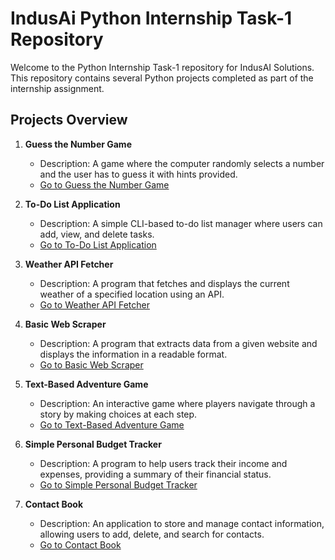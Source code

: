 # IndusAi Python Internship Task-1 Repository

Welcome to the Python Internship Task-1 repository for IndusAI Solutions. This repository contains several Python projects completed as part of the internship assignment.

## Projects Overview

1. **Guess the Number Game**
   - Description: A game where the computer randomly selects a number and the user has to guess it with hints provided.
   - [Go to Guess the Number Game](/guessTheNumber)

2. **To-Do List Application**
   - Description: A simple CLI-based to-do list manager where users can add, view, and delete tasks.
   - [Go to To-Do List Application](/ToDo)

3. **Weather API Fetcher**
   - Description: A program that fetches and displays the current weather of a specified location using an API.
   - [Go to Weather API Fetcher](#weather-api-fetcher)

4. **Basic Web Scraper**
   - Description: A program that extracts data from a given website and displays the information in a readable format.
   - [Go to Basic Web Scraper](#basic-web-scraper)

5. **Text-Based Adventure Game**
   - Description: An interactive game where players navigate through a story by making choices at each step.
   - [Go to Text-Based Adventure Game](#text-based-adventure-game)

6. **Simple Personal Budget Tracker**
   - Description: A program to help users track their income and expenses, providing a summary of their financial status.
   - [Go to Simple Personal Budget Tracker](#simple-personal-budget-tracker)

7. **Contact Book**
   - Description: An application to store and manage contact information, allowing users to add, delete, and search for contacts.
   - [Go to Contact Book](#contact-book)
